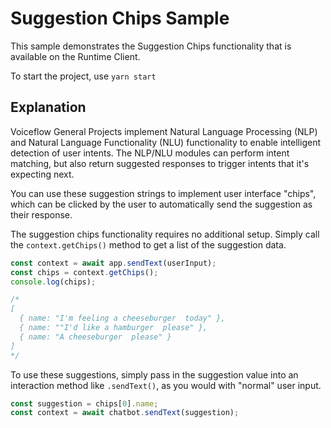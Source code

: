 # Suggestion Chips Sample

This sample demonstrates the Suggestion Chips functionality that is available on the Runtime Client. 

To start the project, use `yarn start`

## Explanation

Voiceflow General Projects implement Natural Language Processing (NLP) and Natural Language Functionality (NLU) functionality to enable intelligent detection of user intents. The NLP/NLU modules can perform intent matching, but also return suggested responses to trigger intents that it's expecting next.

You can use these suggestion strings to implement user interface "chips", which can be clicked by the user to automatically send the suggestion as their response.

The suggestion chips functionality requires no additional setup. Simply call the `context.getChips()` method to get a list of the suggestion data.

```js
const context = await app.sendText(userInput);
const chips = context.getChips();
console.log(chips);

/*
[
  { name: "I'm feeling a cheeseburger  today" },
  { name: ""I'd like a hamburger  please" },
  { name: "A cheeseburger  please" }
]
*/
```

To use these suggestions, simply pass in the suggestion value into an interaction method like `.sendText()`, as you would with "normal" user input.

```js
const suggestion = chips[0].name;
const context = await chatbot.sendText(suggestion);
```
